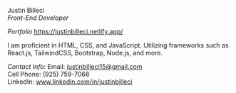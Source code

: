 Justin Billeci  
*Front-End Developer*      

*Portfolio* https://justinbilleci.netlify.app/
 
I am proficient in HTML, CSS, and JavaScript. Utilizing frameworks such as React.js, TailwindCSS, Bootstrap, Node.js, and more.                                                                                                                                                                                                                                                                                                                                                                                                                                                                                                                                                                                                                                                                                                                   
                                                                                                                                                                                                                                                                                  

*Contact Info*:
Email: justinbilleci15@gmail.com                                                                                                                                       
Cell Phone: (925) 759-7068                                                                                                                                             
LinkedIn: www.linkedin.com/in/justinbilleci                                                                                                                            
